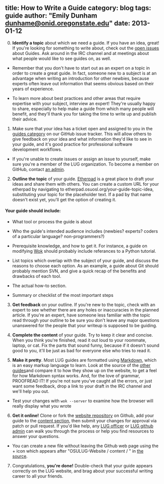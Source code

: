 title: How to Write a Guide
category: blog
tags: guide
author: "Emily Dunham <dunhame@onid.oregonstate.edu>"
date: 2013-01-12
---

0) **Identify a topic** about which we need a guide. If you have an idea,
great! If you're looking for something to write about, check out the [open
issues][issues] about Guides. Ask around in the IRC channel and at meetings
about what people would like to see guides on, as well.

* Remember that you don't have to start out as an expert on a topic in order
  to create a great guide. In fact, someone new to a subject is at an
  advantage when writing an introduction for other newbies, because experts
  often leave out information that seems obvious based on their years of
  experience.

* To  learn more about best practices and other areas that require expertise 
  with your subject, interview an expert! They're usually happy to share, 
  especially to help make a guide from which many people will benefit, and 
  they'll thank you for taking the time to write up and publish their advice.

1) Make sure that your idea has a ticket open and assigned to you in the 
[guides category][issues] on our GitHub issue tracker. This will allow others 
to give feedback on your idea and what information they'd like to see in your 
guide, and it's good practice for professional software development workflows.

* If you're unable to create issues or assign an issue to yourself, make sure 
  you're a member of the LUG organization. To become a member on GitHub, 
  contact [an admin][ghlist].

2) **Outline the topic** of your guide. [Etherpad][etherpad] is a great place
to draft your ideas and share them with others. You can create a custom URL
for your etherpad by navigating to etherpad.osuosl.org/your-guide-topic-idea,
substituting your topic for the placeholder text. If a pad by that name
doesn't exist yet, you'll get the option of creating it.

#### Your guide should include:

* What tool or process the guide is about

* Who the guide's intended audience includes (newbies? experts? coders of a
  particular language? non-programmers?)

* Prerequisite knowledge, and how to get it. For instance, a guide on
  modifying [Wok][wok] should probably include referances to a Python
  tutorial. 

* List topics which overlap with the subject of your guide, and discuss the
  reasons to choose each option. As an example, a guide about Git should
  probably mention SVN, and give a quick recap of the benefits and drawbacks
  of each tool.

* The actual how-to section.

* Summary or checklist of the most important steps

3) **Get feedback** on your outline. If you're new to the topic, check with an
expert to see whether there are any holes or inaccuracies in the planned
article. If you're an expert, have someone less familiar with the topic read
through your outline to be sure you don't leave any major questions unanswered
for the people that your writeup is supposed to be guiding.

4) **Complete the content** of your guide. Try to keep it clear and concise.
When you think you're finished, read it out loud to your roommate, laptop, or
cat. Fix the parts that sound funny, because if it doesn't sound good to you,
it'll be just as bad for everyone else who tries to read it.

5) **Make it pretty**. Most LUG guides are formatted using [Markdown][mkd],
which is an easy markup language to learn. Look at the source of the [other
guides][guides]and compare it to how they show up on the website, to get a
feel for how Markdown syntax works. And, for the love of grammar, PROOFREAD
IT! If you're not sure you've caught all the errors, or just want some
feedback, drop a link to your draft in the IRC channel and we'll help you
out.

* Test your changes with `wok --server` to examine how the browser will really
  display what you wrote

6) **Get it online!** Clone or fork the [website repository][site] on Github,
add your guide to the [content section][guides], then submit your changes for
approval via patch or pull request. If you'd like help, any [LUG
officer][officers] or [LUG github admin][ghlist] can walk you through the
process or help you find resources to answer your questions.

* You can create a new file without leaving the Github web page using the +
  icon which appears after "OSULUG-Website / content / " in [the
  source][guides].

7) Congratulations, **you're done!** Double-check that your guide appears
correctly on the LUG website, and brag about your successful writing career to
all your friends.

[issues]:https://github.com/OSULUG/OSULUG-Website/issues?labels=Guides&state=open
[ghlist]:https://github.com/OSULUG?tab=members
[etherpad]:etherpad.osuosl.org
[wok]:https://github.com/mythmon/wok
[mkd]:http://daringfireball.net/projects/markdown/syntax
[guides]:https://github.com/OSULUG/OSULUG-Website/tree/master/content/blog
[site]:https://github.com/OSULUG/OSULUG-Website
[officers]:http://lug.oregonstate.edu/contact/

